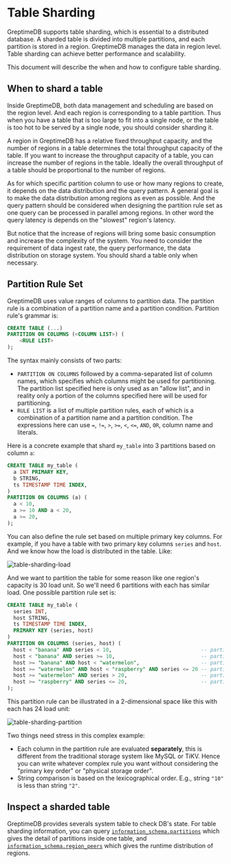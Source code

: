 # Table Sharding

GreptimeDB supports table sharding, which is essential to a distributed database. A sharded table is divided into multiple partitions, and each partition is stored in a region. GreptimeDB manages the data in region level. Table sharding can achieve better performance and scalability.

This document will describe the when and how to configure table sharding.

## When to shard a table

Inside GreptimeDB, both data management and scheduling are based on the region level. And each region is corresponding to a table partition. Thus when you have a table that is too large to fit into a single node, or the table is too hot to be served by a single node, you should consider sharding it.

A region in GreptimeDB has a relative fixed throughput capacity, and the number of regions in a table determines the total throughput capacity of the table. If you want to increase the throughput capacity of a table, you can increase the number of regions in the table. Ideally the overall throughput of a table should be proportional to the number of regions.

As for which specific partition column to use or how many regions to create, it depends on the data distribution and the query pattern. A general goal is to make the data distribution among regions as even as possible. And the query pattern should be considered when designing the partition rule set as one query can be processed in parallel among regions. In other word the query latency is depends on the "slowest" region's latency.

But notice that the increase of regions will bring some basic consumption and increase the complexity of the system. You need to consider the requirement of data ingest rate, the query performance, the data distribution on storage system. You should shard a table only when necessary.

## Partition Rule Set

GreptimeDB uses value ranges of columns to partition data. The partition rule is a combination of a partition name and a partition condition. Partition rule's grammar is:

```sql
CREATE TABLE (...)
PARTITION ON COLUMNS (<COLUMN LIST>) (
    <RULE LIST>
);
```

The syntax mainly consists of two parts:
- `PARTITION ON COLUMNS` followed by a comma-separated list of column names, which specifies which columns might be used for partitioning. The partition list specified here is only used as an "allow list", and in reality only a portion of the columns specified here will be used for partitioning.
- `RULE LIST` is a list of multiple partition rules, each of which is a combination of a partition name and a partition condition. The expressions here can use `=`, `!=`, `>`, `>=`, `<`, `<=`, `AND`, `OR`, column name and literals.

Here is a concrete example that shard `my_table` into 3 partitions based on column `a`:

```sql
CREATE TABLE my_table (
  a INT PRIMARY KEY,
  b STRING,
  ts TIMESTAMP TIME INDEX,
)
PARTITION ON COLUMNS (a) (
  a < 10,
  a >= 10 AND a < 20,
  a >= 20,
);
```

You can also define the rule set based on multiple primary key columns. For example, if you have a table with two primary key columns `series` and `host`. And we know how the load is distributed in the table. Like:

![table-sharding-load](/table-sharding-load.png)

And we want to partition the table for some reason like one region's capacity is 30 load unit. So we'll need 6 partitions with each has similar load. One possible partition rule set is:

```sql
CREATE TABLE my_table (
  series INT,
  host STRING,
  ts TIMESTAMP TIME INDEX,
  PRIMARY KEY (series, host)
)
PARTITION ON COLUMNS (series, host) (
  host < "banana" AND series < 10,                             -- partition purple
  host < "banana" AND series >= 10,                            -- partition yellow
  host >= "banana" AND host < "watermelon",                    -- partition blue
  host >= "watermelon" AND host < "raspberry" AND series <= 20 -- partition green
  host >= "watermelon" AND series > 20,                        -- partition gray
  host >= "raspberry" AND series <= 20,                        -- partition pink
);
```

This partition rule can be illustrated in a 2-dimensional space like this with each has 24 load unit:

![table-sharding-partition](/table-sharding-partition.png)

Two things need stress in this complex example:
- Each column in the partition rule are evaluated **separately**, this is different from the traditional storage system like MySQL or TiKV. Hence you can write whatever complex rule you want without considering the "primary key order" or "physical storage order".
- String comparison is based on the lexicographical order. E.g., string `"10"` is less than string `"2"`.

## Inspect a sharded table

GreptimeDB provides severals system table to check DB's state. For table sharding information, you can query [`information_schema.partitions`](../../reference/sql/information-schema/partitions.md) which gives the detail of partitions inside one table, and [`information_schema.region_peers`](../../reference/sql/information-schema/region-peers.md) which gives the runtime distribution of regions.

